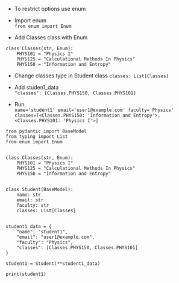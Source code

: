 - To restrict options use enum 

- Import enum    
` from enum import Enum `  


- Add Classes class with Enum
```commandline
class Classes(str, Enum):
    PHYS101 = "Physics I"
    PHYS125 = "Calculational Methods In Physics"
    PHYS150 = "Information and Entropy"
```

- Change classes type in Student class
` classes: List[Classes] `

- Add studen1_data  
` "classes": [Classes.PHYS150, Classes.PHYS101] `

- Run   
` name='student1' email='user1@example.com' faculty='Physics' classes=[<Classes.PHYS150: 'Information and Entropy'>, <Classes.PHYS101: 'Physics I'>] `  

```commandline
from pydantic import BaseModel
from typing import List
from enum import Enum


class Classes(str, Enum):
    PHYS101 = "Physics I"
    PHYS125 = "Calculational Methods In Physics"
    PHYS150 = "Information and Entropy"


class Student(BaseModel):
    name: str
    email: str
    faculty: str
    classes: List[Classes]


student1_data = {
    "name": "student1",
    "email": "user1@example.com",
    "faculty": "Physics",
    "classes": [Classes.PHYS150, Classes.PHYS101]
}

student1 = Student(**student1_data)

print(student1)
```